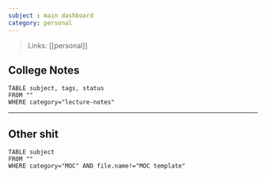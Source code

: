 ```yaml
---
subject : main dashboard
category: personal
---
```

>Links: [[personal]]

## College Notes
```dataview
TABLE subject, tags, status
FROM ""
WHERE category="lecture-notes"
```

---
## Other shit
```dataview
TABLE subject
FROM ""
WHERE category="MOC" AND file.name!="MOC template"
```

